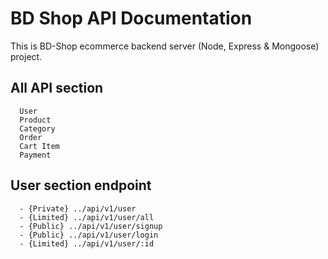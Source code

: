 # BD Shop API Documentation

This is BD-Shop ecommerce backend server (Node, Express & Mongoose) project.

## All API section

```
  User
  Product
  Category
  Order
  Cart Item
  Payment
```

## User section endpoint

```
  - {Private} ../api/v1/user
  - {Limited} ../api/v1/user/all
  - {Public} ../api/v1/user/signup
  - {Public} ../api/v1/user/login
  - {Limited} ../api/v1/user/:id
```
